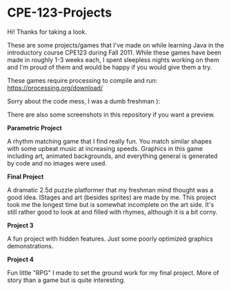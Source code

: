 CPE-123-Projects
================

Hi! Thanks for taking a look.

These are some projects/games that I've made on while learning Java in the introductory course CPE123 during Fall 2011. While these games have been made in roughly 1-3 weeks each, I spent sleepless nights working on them and I'm proud of them and would be happy if you would give them a try. 

These games require processing to compile and run: https://processing.org/download/

Sorry about the code mess, I was a dumb freshman ):

There are also some screenshots in this repository if you want a preview.

**Parametric Project**

A rhythm matching game that I find really fun. You match similar shapes with some upbeat music at increasing speeds. Graphics in this game including art, animated backgrounds, and everything general is generated by code and no images were used.


**Final Project**

A dramatic 2.5d puzzle platformer that my freshman mind thought was a good idea. IStages and art (besides sprites) are made by me. This project took me the longest time but is somewhat incomplete on the art side. It's still rather good to look at and filled with rhymes, although it is a bit corny.


**Project 3**

A fun project with hidden features. Just some poorly optimized graphics demonstrations.

**Project 4**

Fun little "RPG" I made to set the ground work for my final project. More of story than a game but is quite interesting.




